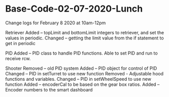 # Base-Code-02-07-2020-Lunch

Change logs for February 8 2020 at 10am-12pm

Retriever
Added – topLimit and bottomLimit integers to retriever, and set the values in periodic.
Changed – getting the limit value from the if statement to get in periodic

PID
Added – PID class to handle PID functions. 
	Able to set PID and run to receive rcw.

Shooter
Removed – old PID system
Added – PID object for control of PID
Changed – PID in setTurret to use new function
Removed - Adjustable hood functions and variables.
Changed – PID in setWheelSpeed to use new function
Added – encoderCal to be based on the gear box ratios.
Added – Encoder numbers to the smart dashboard

